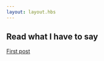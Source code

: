 ```yaml
---
layout: layout.hbs
---
```


<h2>Read what I have to say</h2>

<a href="/posts/first-post/">First post</a>